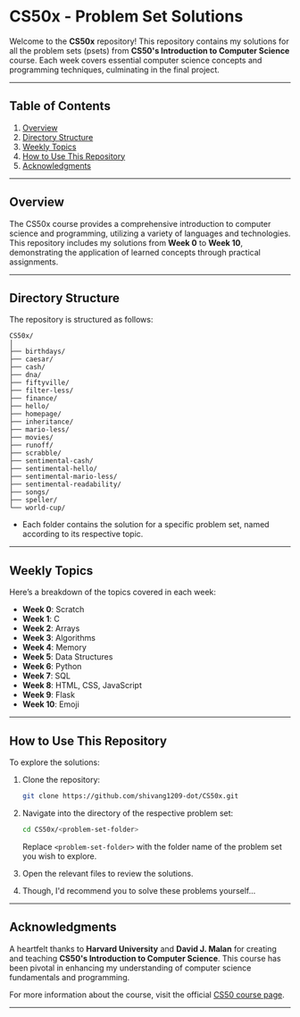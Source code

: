 # **CS50x - Problem Set Solutions**

Welcome to the **CS50x** repository! This repository contains my solutions for all the problem sets (psets) from **CS50's Introduction to Computer Science** course. Each week covers essential computer science concepts and programming techniques, culminating in the final project.

---

## **Table of Contents**
1. [Overview](#overview)
2. [Directory Structure](#directory-structure)
3. [Weekly Topics](#weekly-topics)
4. [How to Use This Repository](#how-to-use-this-repository)
5. [Acknowledgments](#acknowledgments)

---

## **Overview**

The CS50x course provides a comprehensive introduction to computer science and programming, utilizing a variety of languages and technologies. This repository includes my solutions from **Week 0** to **Week 10**, demonstrating the application of learned concepts through practical assignments.

---

## **Directory Structure**

The repository is structured as follows:

```plaintext
CS50x/
│
├── birthdays/
├── caesar/
├── cash/
├── dna/
├── fiftyville/
├── filter-less/
├── finance/
├── hello/
├── homepage/
├── inheritance/
├── mario-less/
├── movies/
├── runoff/
├── scrabble/
├── sentimental-cash/
├── sentimental-hello/
├── sentimental-mario-less/
├── sentimental-readability/
├── songs/
├── speller/
└── world-cup/
```

- Each folder contains the solution for a specific problem set, named according to its respective topic.

---

## **Weekly Topics**

Here’s a breakdown of the topics covered in each week:

- **Week 0**: Scratch
- **Week 1**: C
- **Week 2**: Arrays
- **Week 3**: Algorithms
- **Week 4**: Memory
- **Week 5**: Data Structures
- **Week 6**: Python
- **Week 7**: SQL
- **Week 8**: HTML, CSS, JavaScript
- **Week 9**: Flask
- **Week 10**: Emoji

---

## **How to Use This Repository**

To explore the solutions:

1. Clone the repository:
   ```bash
   git clone https://github.com/shivang1209-dot/CS50x.git
   ```

2. Navigate into the directory of the respective problem set:
   ```bash
   cd CS50x/<problem-set-folder>
   ```
   Replace `<problem-set-folder>` with the folder name of the problem set you wish to explore.

3. Open the relevant files to review the solutions.

4. Though, I'd recommend you to solve these problems yourself...

---

## **Acknowledgments**

A heartfelt thanks to **Harvard University** and **David J. Malan** for creating and teaching **CS50's Introduction to Computer Science**. This course has been pivotal in enhancing my understanding of computer science fundamentals and programming.

For more information about the course, visit the official [CS50 course page](https://cs50.harvard.edu/x/2022).

---
